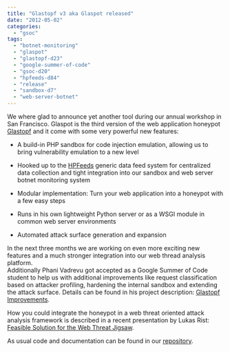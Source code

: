 ```yaml
---
title: "Glastopf v3 aka Glaspot released"
date: "2012-05-02"
categories: 
  - "gsoc"
tags: 
  - "botnet-monitoring"
  - "glaspot"
  - "glastopf-d23"
  - "google-summer-of-code"
  - "gsoc-d20"
  - "hpfeeds-d84"
  - "release"
  - "sandbox-d7"
  - "web-server-botnet"
---
```


We where glad to announce yet another tool during our annual workshop in San Francisco. Glaspot is the third version of the web application honeypot [Glastopf](http://glastopf.org "Glastopf") and it come with some very powerful new features:  

  
- A build-in PHP sandbox for code injection emulation, allowing us to bring vulnerability emulation to a new level
  
- Hooked up to the [HPFeeds](http://hpfeeds.honeycloud.net/ "HPFeeds") generic data feed system for centralized data collection and tight integration into our sandbox and web server botnet monitoring system
  
- Modular implementation: Turn your web application into a honeypot with a few easy steps
  
- Runs in his own lightweight Python server or as a WSGI module in common web server environments
  
- Automated attack surface generation and expansion
  

  
In the next three months we are working on even more exciting new features and a much stronger integration into our web thread analysis platform.  
Additionally Phani Vadrevu got accepted as a Google Summer of Code student to help us with additional improvements like request classification based on attacker profiling, hardening the internal sandbox and extending the attack surface. Details can be found in his project description: [Glastopf Improvements](https://honeynet.org/gsoc/slot14 "Glastopf Improvements").  
  
How you could integrate the honeypot in a web threat oriented attack analysis framework is described in a recent presentation by Lukas Rist: [Feasible Solution for the Web Threat Jigsaw](http://www.youtube.com/watch?v=kipxPRXKlXY "Feasible Solution for the Web Threat Jigsaw").  
  
As usual code and documentation can be found in our [repository](http://dev.glastopf.org/projects/glaspot/ "Glaspot Repository").
